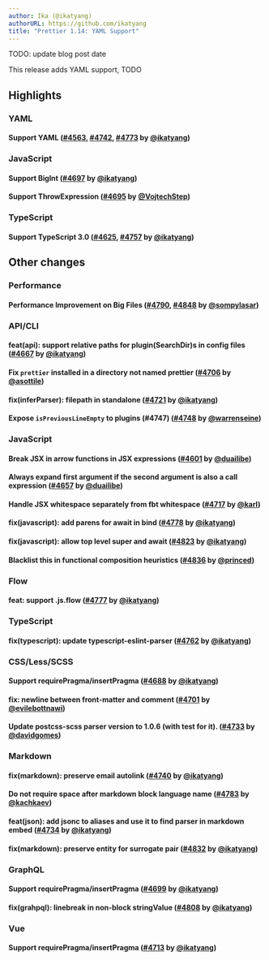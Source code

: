 ```yaml
---
author: Ika (@ikatyang)
authorURL: https://github.com/ikatyang
title: "Prettier 1.14: YAML Support"
---
```


TODO: update blog post date

This release adds YAML support, TODO

<!--truncate-->

## Highlights

### YAML
#### Support YAML ([#4563], [#4742], [#4773] by [@ikatyang])
### JavaScript
#### Support BigInt ([#4697] by [@ikatyang])
#### Support ThrowExpression ([#4695] by [@VojtechStep])
### TypeScript
#### Support TypeScript 3.0 ([#4625], [#4757] by [@ikatyang])

## Other changes

### Performance
#### Performance Improvement on Big Files ([#4790], [#4848] by [@sompylasar])
### API/CLI
#### feat(api): support relative paths for plugin(SearchDir)s in config files ([#4667] by [@ikatyang])
#### Fix `prettier` installed in a directory not named prettier ([#4706] by [@asottile])
#### fix(inferParser): filepath in standalone ([#4721] by [@ikatyang])
#### Expose `isPreviousLineEmpty` to plugins (#4747) ([#4748] by [@warrenseine])
### JavaScript
#### Break JSX in arrow functions in JSX expressions ([#4601] by [@duailibe])
#### Always expand first argument if the second argument is also a call expression ([#4657] by [@duailibe])
#### Handle JSX whitespace separately from fbt whitespace ([#4717] by [@karl])
#### fix(javascript): add parens for await in bind ([#4778] by [@ikatyang])
#### fix(javascript): allow top level super and await ([#4823] by [@ikatyang])
#### Blacklist this in functional composition heuristics ([#4836] by [@princed])
### Flow
#### feat: support .js.flow ([#4777] by [@ikatyang])
### TypeScript
#### fix(typescript): update typescript-eslint-parser ([#4762] by [@ikatyang])
### CSS/Less/SCSS
#### Support requirePragma/insertPragma ([#4688] by [@ikatyang])
#### fix: newline between front-matter and comment ([#4701] by [@evilebottnawi])
#### Update postcss-scss parser version to 1.0.6 (with test for it). ([#4733] by [@davidgomes])
### Markdown
#### fix(markdown): preserve email autolink ([#4740] by [@ikatyang])
#### Do not require space after markdown block language name ([#4783] by [@kachkaev])
#### feat(json): add jsonc to aliases and use it to find parser in markdown embed  ([#4734] by [@ikatyang])
#### fix(markdown): preserve entity for surrogate pair ([#4832] by [@ikatyang])
### GraphQL
#### Support requirePragma/insertPragma ([#4699] by [@ikatyang])
#### fix(grahpql): linebreak in non-block stringValue ([#4808] by [@ikatyang])
### Vue
#### Support requirePragma/insertPragma ([#4713] by [@ikatyang])

[@sompylasar]: https://github.com/sompylasar
[@princed]: https://github.com/princed
[@ikatyang]: https://github.com/ikatyang
[@duailibe]: https://github.com/duailibe
[@kachkaev]: https://github.com/kachkaev
[@warrenseine]: https://github.com/warrenseine
[@karl]: https://github.com/karl
[@evilebottnawi]: https://github.com/evilebottnawi
[@davidgomes]: https://github.com/davidgomes
[@asottile]: https://github.com/asottile
[@VojtechStep]: https://github.com/VojtechStep
[#4848]: https://github.com/prettier/prettier/pull/4848
[#4836]: https://github.com/prettier/prettier/pull/4836
[#4832]: https://github.com/prettier/prettier/pull/4832
[#4823]: https://github.com/prettier/prettier/pull/4823
[#4742]: https://github.com/prettier/prettier/pull/4742
[#4563]: https://github.com/prettier/prettier/pull/4563
[#4734]: https://github.com/prettier/prettier/pull/4734
[#4808]: https://github.com/prettier/prettier/pull/4808
[#4773]: https://github.com/prettier/prettier/pull/4773
[#4790]: https://github.com/prettier/prettier/pull/4790
[#4783]: https://github.com/prettier/prettier/pull/4783
[#4777]: https://github.com/prettier/prettier/pull/4777
[#4778]: https://github.com/prettier/prettier/pull/4778
[#4757]: https://github.com/prettier/prettier/pull/4757
[#4762]: https://github.com/prettier/prettier/pull/4762
[#4740]: https://github.com/prettier/prettier/pull/4740
[#4748]: https://github.com/prettier/prettier/pull/4748
[#4717]: https://github.com/prettier/prettier/pull/4717
[#4713]: https://github.com/prettier/prettier/pull/4713
[#4733]: https://github.com/prettier/prettier/pull/4733
[#4721]: https://github.com/prettier/prettier/pull/4721
[#4657]: https://github.com/prettier/prettier/pull/4657
[#4706]: https://github.com/prettier/prettier/pull/4706
[#4699]: https://github.com/prettier/prettier/pull/4699
[#4697]: https://github.com/prettier/prettier/pull/4697
[#4701]: https://github.com/prettier/prettier/pull/4701
[#4695]: https://github.com/prettier/prettier/pull/4695
[#4667]: https://github.com/prettier/prettier/pull/4667
[#4688]: https://github.com/prettier/prettier/pull/4688
[#4625]: https://github.com/prettier/prettier/pull/4625
[#4601]: https://github.com/prettier/prettier/pull/4601
